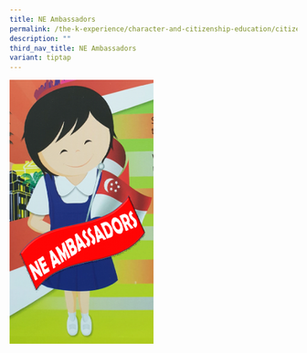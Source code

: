 ```yaml
---
title: NE Ambassadors
permalink: /the-k-experience/character-and-citizenship-education/citizenship-programmes/ne-ambassadors/
description: ""
third_nav_title: NE Ambassadors
variant: tiptap
---
```

<div class="isomer-image-wrapper"><img style="width: 50%;" height="auto" width="100%" src="/images/nea.png"></div><p></p>